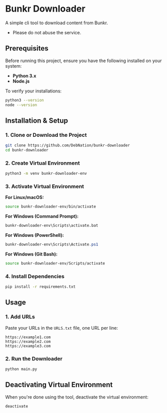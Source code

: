 # Bunkr Downloader
A simple cli tool to download content from Bunkr.
- Please do not abuse the service.

## Prerequisites

Before running this project, ensure you have the following installed on your system:

- **Python 3.x**
- **Node.js** 

To verify your installations:
```bash
python3 --version
node --version
```

## Installation & Setup

### 1. Clone or Download the Project
```bash
git clone https://github.com/DebNation/bunkr-downloader
cd bunkr-downloader
```

### 2. Create Virtual Environment
```bash
python3 -m venv bunkr-downloader-env
```

### 3. Activate Virtual Environment

**For Linux/macOS:**
```bash
source bunkr-downloader-env/bin/activate
```

**For Windows (Command Prompt):**
```cmd
bunkr-downloader-env\Scripts\activate.bat
```

**For Windows (PowerShell):**
```powershell
bunkr-downloader-env\Scripts\Activate.ps1
```

**For Windows (Git Bash):**
```bash
source bunkr-downloader-env/Scripts/activate
```

### 4. Install Dependencies
```bash
pip install -r requirements.txt
```

## Usage

### 1. Add URLs
Paste your URLs in the `URLS.txt` file, one URL per line:
```
https://example1.com
https://example2.com
https://example3.com
```

### 2. Run the Downloader
```bash
python main.py
```

## Deactivating Virtual Environment

When you're done using the tool, deactivate the virtual environment:
```bash
deactivate
```
